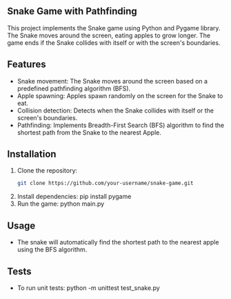 ## Snake Game with Pathfinding

This project implements the Snake game using Python and Pygame library. The Snake moves around the screen, eating apples to grow longer. The game ends if the Snake collides with itself or with the screen's boundaries.

## Features
- Snake movement: The Snake moves around the screen based on a predefined pathfinding algorithm (BFS).
- Apple spawning: Apples spawn randomly on the screen for the Snake to eat.
- Collision detection: Detects when the Snake collides with itself or the screen's boundaries.
- Pathfinding: Implements Breadth-First Search (BFS) algorithm to find the shortest path from the Snake to the nearest Apple.

## Installation

1. Clone the repository:
   ```bash
   git clone https://github.com/your-username/snake-game.git
2. Install dependencies:
   pip install pygame
3. Run the game:
   python main.py

## Usage
  - The snake will automatically find the shortest path to the nearest apple using the BFS algorithm.

## Tests
  - To run unit tests:
    python -m unittest test_snake.py

